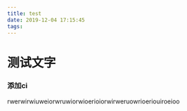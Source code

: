 ```yaml
---
title: test
date: 2019-12-04 17:15:45
tags:
---
```

# 测试文字

### 添加ci
rwerwirwiuweiorwruwiorwioerioiorwirweruowrioeriouiroeioo
